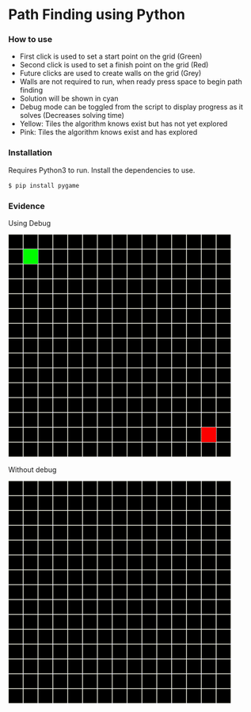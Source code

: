 # Path Finding using Python
### How to use
  - First click is used to set a start point on the grid (Green)
  - Second click is used to set a finish point on the grid (Red)
  - Future clicks are used to create walls on the grid (Grey)
  - Walls are not required to run, when ready press space to begin path finding
  - Solution will be shown in cyan
  - Debug mode can be toggled from the script to display progress as it solves (Decreases solving time)
  - Yellow: Tiles the algorithm knows exist but has not yet explored
  - Pink: Tiles the algorithm knows exist and has explored

### Installation
Requires Python3 to run.
Install the dependencies to use.
```sh
$ pip install pygame
```

### Evidence
Using Debug

![Using Debug Gif](evidence/debug_evidence.gif)

Without debug

![With no debug Gif](evidence/no_debug_evidence.gif)
